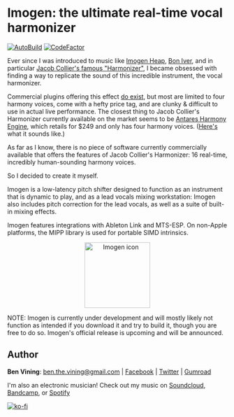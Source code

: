 # Imogen: the ultimate real-time vocal harmonizer

[![AutoBuild](https://github.com/benthevining/imogen/actions/workflows/autoBuild.yml/badge.svg?branch=master)](https://github.com/benthevining/imogen/actions/workflows/autoBuild.yml)
[![CodeFactor](https://www.codefactor.io/repository/github/benthevining/imogen/badge)](https://www.codefactor.io/repository/github/benthevining/imogen)

Ever since I was introduced to music like [Imogen Heap](http://www.youtube.com/watch?v=dHk2lLaDzlM), [Bon Iver](http://www.youtube.com/watch?v=CaYgMdq6NDg), and in particular [Jacob Collier's famous "Harmonizer"](http://www.youtube.com/watch?v=ZXIApugIuqk), I became obsessed with finding a way to replicate the sound of this incredible instrument, the vocal harmonizer.
 
Commercial plugins offering this effect [do exist](http://www.izotope.com/en/products/nectar/features/harmony.html), but most are limited to four harmony voices, come with a hefty price tag, and are clunky & difficult to use in actual live performance. The closest thing to Jacob Collier's Harmonizer currently available on the market seems to be [Antares Harmony Engine](http://www.antarestech.com/product/harmony-engine/), which retails for $249 and only has four harmony voices. ([Here's](https://www.youtube.com/watch?v=4hgeVqTNVIw) what it sounds like.)

As far as I know, there is no piece of software currently commercially available that offers the features of Jacob Collier's Harmonizer: 16 real-time, incredibly human-sounding harmony voices. 

So I decided to create it myself.

Imogen is a low-latency pitch shifter designed to function as an instrument that is dynamic to play, and as a lead vocals mixing workstation: Imogen also includes pitch correction for the lead vocals, as well as a suite of built-in mixing effects.

Imogen features integrations with Ableton Link and MTS-ESP. On non-Apple platforms, the MIPP library is used for portable SIMD intrinsics.

<p align="center">
 <img src="https://github.com/benthevining/imogen/blob/master/assets/imogen_icon.png" alt="Imogen icon" width="150" height="150" />
 </p>
 
 
NOTE: Imogen is currently under development and will mostly likely not function as intended if you download it and try to build it, though you are free to do so. Imogen's official release is upcoming and will be announced.

## Author
**Ben Vining**: ben.the.vining@gmail.com | [Facebook](http://www.facebook.com/benviningofficial/) | [Twitter](http://twitter.com/benthevining) | [Gumroad](http://gumroad.com/benvining)
 
I'm also an electronic musician! Check out my music on [Soundcloud](http://soundcloud.com/benvining), [Bandcamp](http://benvining.bandcamp.com/releases), or [Spotify](http://open.spotify.com/artist/2UA73qR4E3nNPjjf8CphX8?si=RRm5taiETwi8L42-cHQwDw)

[![ko-fi](https://www.ko-fi.com/img/githubbutton_sm.svg)](https://ko-fi.com/G2G32OKV9)
